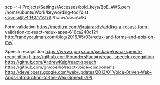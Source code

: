 scp -r -i Projects/Settings/Accesses/bold_keys/BoE_AWS.pem /home/ubuntu/Work/keywording-tool/dist ubuntu@54.146.179.199:/home/ubuntu/kt


Form validation
https://medium.com/@rajaraodv/adding-a-robust-form-validation-to-react-redux-apps-616ca240c124
http://randycoulman.com/blog/2016/05/03/redux-and-forms-and-apis-oh-my/

Speech recognition
https://www.npmjs.com/package/react-speech-recognition
https://github.com/FoundersFactory/react-speech-recognition
https://github.com/AndrewKeig/react-speech
https://github.com/grvcoelho/react-voice-components
https://developers.google.com/web/updates/2013/01/Voice-Driven-Web-Apps-Introduction-to-the-Web-Speech-API